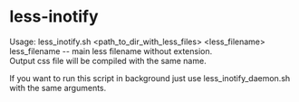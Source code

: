 less-inotify
============

Usage: less_inotify.sh <path_to_dir_with_less_files> <less_filename>  
less_filename -- main less filename without extension.  
Output css file will be compiled with the same name.  
  
If you want to run this script in background just use less_inotify_daemon.sh with the same arguments.
